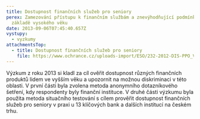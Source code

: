 ```yaml
---
title: Dostupnost finančních služeb pro seniory
perex: Zamezování přístupu k finančním službám a znevýhodňující podmínky na
  základě vysokého věku
date: 2013-09-06T07:45:40.657Z
vystupy:
  - vyzkumy
attachmentsTop:
  - title: Dostupnost finančních služeb pro seniory
    file: https://www.ochrance.cz/uploads-import/ESO/232-2012-DIS-PPO_Vyzkumna_zprava.pdf
---
```

<p>Výzkum z&nbsp;roku 2013 si kladl za cíl ověřit dostupnost různých finančních produktů lidem ve vyšším věku a upozornit na možnou diskriminaci v&nbsp;této oblasti. V&nbsp;první části byla zvolena metoda anonymního dotazníkového šetření, kdy respondenty byly finanční instituce. V&nbsp;druhé části výzkumu byla použita metoda situačního testování s&nbsp;cílem prověřit dostupnost finančních služeb pro seniory v&nbsp;praxi u 13 klíčových bank a dalších institucí na českém trhu.&nbsp;</p>
